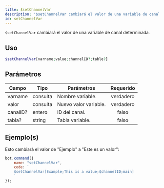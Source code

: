 ```yaml
---
title: $setChannelVar
description: '$setChannelVar cambiará el valor de una variable de canal determinada.'
id: setChannelVar
---
```


`$setChannelVar` cambiará el valor de una variable de canal determinada.

## Uso

```php
$setChannelVar[varname;value;channelID?;table?]
```

## Parámetros

| Campo    | Tipo     | Parámetros            | Requerido |
| -------- | -------- | --------------------- |:---------:|
| varname  | consulta | Nombre variable.      | verdadero |
| valor    | consulta | Nuevo valor variable. | verdadero |
| canalID? | entero   | ID del canal.         |   falso   |
| tabla?   | string   | Tabla variable.       |   falso   |

## Ejemplo(s)

Esto cambiará el valor de "Ejemplo" a "Este es un valor":

```javascript
bot.command({
    name: "setChannelVar",
    code: `
    $setChannelVar[Example;This is a value;$channelID;main]
    `
});
```